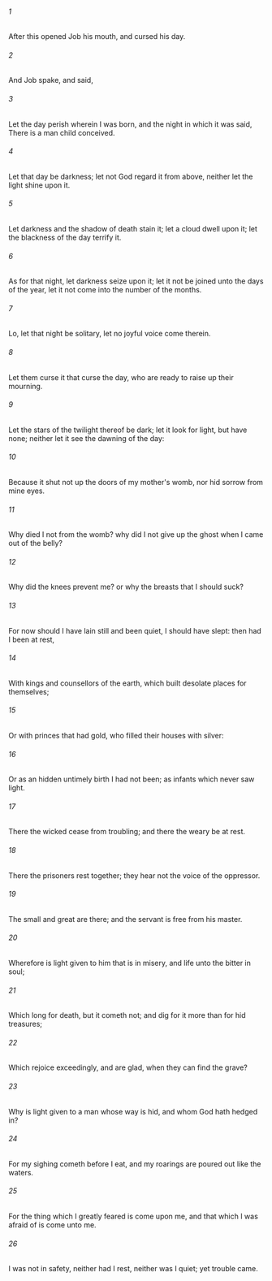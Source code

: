 ###### 1
After this opened Job his mouth, and cursed his day.

###### 2
And Job spake, and said,

###### 3
Let the day perish wherein I was born, and the night in which it was said, There is a man child conceived.

###### 4
Let that day be darkness; let not God regard it from above, neither let the light shine upon it.

###### 5
Let darkness and the shadow of death stain it; let a cloud dwell upon it; let the blackness of the day terrify it.

###### 6
As for that night, let darkness seize upon it; let it not be joined unto the days of the year, let it not come into the number of the months.

###### 7
Lo, let that night be solitary, let no joyful voice come therein.

###### 8
Let them curse it that curse the day, who are ready to raise up their mourning.

###### 9
Let the stars of the twilight thereof be dark; let it look for light, but have none; neither let it see the dawning of the day:

###### 10
Because it shut not up the doors of my mother's womb, nor hid sorrow from mine eyes.

###### 11
Why died I not from the womb? why did I not give up the ghost when I came out of the belly?

###### 12
Why did the knees prevent me? or why the breasts that I should suck?

###### 13
For now should I have lain still and been quiet, I should have slept: then had I been at rest,

###### 14
With kings and counsellors of the earth, which built desolate places for themselves;

###### 15
Or with princes that had gold, who filled their houses with silver:

###### 16
Or as an hidden untimely birth I had not been; as infants which never saw light.

###### 17
There the wicked cease from troubling; and there the weary be at rest.

###### 18
There the prisoners rest together; they hear not the voice of the oppressor.

###### 19
The small and great are there; and the servant is free from his master.

###### 20
Wherefore is light given to him that is in misery, and life unto the bitter in soul;

###### 21
Which long for death, but it cometh not; and dig for it more than for hid treasures;

###### 22
Which rejoice exceedingly, and are glad, when they can find the grave?

###### 23
Why is light given to a man whose way is hid, and whom God hath hedged in?

###### 24
For my sighing cometh before I eat, and my roarings are poured out like the waters.

###### 25
For the thing which I greatly feared is come upon me, and that which I was afraid of is come unto me.

###### 26
I was not in safety, neither had I rest, neither was I quiet; yet trouble came.

